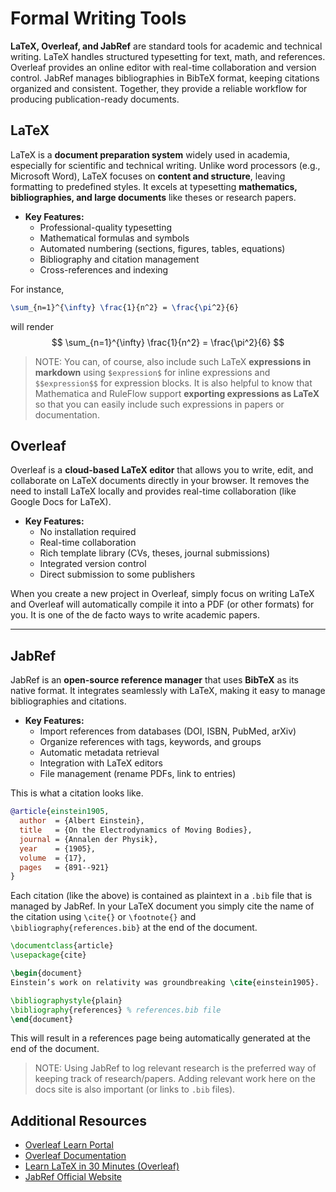 # Formal Writing Tools
**LaTeX, Overleaf, and JabRef** are standard tools for academic and technical writing. LaTeX handles structured typesetting for text, math, and references. Overleaf provides an online editor with real-time collaboration and version control. JabRef manages bibliographies in BibTeX format, keeping citations organized and consistent. Together, they provide a reliable workflow for producing publication-ready documents.

## LaTeX
LaTeX is a **document preparation system** widely used in academia, especially for scientific and technical writing. Unlike word processors (e.g., Microsoft Word), LaTeX focuses on **content and structure**, leaving formatting to predefined styles. It excels at typesetting **mathematics, bibliographies, and large documents** like theses or research papers.

- **Key Features:**
    - Professional-quality typesetting
    - Mathematical formulas and symbols
    - Automated numbering (sections, figures, tables, equations)
    - Bibliography and citation management
    - Cross-references and indexing

For instance,
```latex
\sum_{n=1}^{\infty} \frac{1}{n^2} = \frac{\pi^2}{6}
```
will render
$$
\sum_{n=1}^{\infty} \frac{1}{n^2} = \frac{\pi^2}{6}
$$

> NOTE: You can, of course, also include such LaTeX **expressions in markdown** using `$expression$` for inline expressions and `$$expression$$` for expression blocks. It is also helpful to know that Mathematica and RuleFlow support **exporting expressions as LaTeX** so that you can easily include such expressions in papers or documentation.

## Overleaf
Overleaf is a **cloud-based LaTeX editor** that allows you to write, edit, and collaborate on LaTeX documents directly in your browser. It removes the need to install LaTeX locally and provides real-time collaboration (like Google Docs for LaTeX).

- **Key Features:**
    - No installation required
    - Real-time collaboration
    - Rich template library (CVs, theses, journal submissions)
    - Integrated version control
    - Direct submission to some publishers

When you create a new project in Overleaf, simply focus on writing LaTeX and Overleaf will automatically compile it into a PDF (or other formats) for you. It is one of the de facto ways to write academic papers.

---

## JabRef
JabRef is an **open-source reference manager** that uses **BibTeX** as its native format. It integrates seamlessly with LaTeX, making it easy to manage bibliographies and citations.

- **Key Features:**
    - Import references from databases (DOI, ISBN, PubMed, arXiv)
    - Organize references with tags, keywords, and groups
    - Automatic metadata retrieval
    - Integration with LaTeX editors
    - File management (rename PDFs, link to entries)

This is what a citation looks like.
```bibtex
@article{einstein1905,
  author  = {Albert Einstein},
  title   = {On the Electrodynamics of Moving Bodies},
  journal = {Annalen der Physik},
  year    = {1905},
  volume  = {17},
  pages   = {891--921}
}
```

Each citation (like the above) is contained as plaintext in a `.bib` file that is managed by JabRef. In your LaTeX document you simply cite the name of the citation using `\cite{}` or `\footnote{}` and `\bibliography{references.bib}` at the end of the document.
```latex
\documentclass{article}
\usepackage{cite}

\begin{document}
Einstein’s work on relativity was groundbreaking \cite{einstein1905}.

\bibliographystyle{plain}
\bibliography{references} % references.bib file
\end{document}
```
This will result in a references page being automatically generated at the end of the document.

> NOTE: Using JabRef to log relevant research is the preferred way of keeping track of research/papers. Adding relevant work here on the docs site is also important (or links to `.bib` files).

## Additional Resources
- [Overleaf Learn Portal](https://www.overleaf.com/learn)
- [Overleaf Documentation](https://docs.overleaf.com/)
- [Learn LaTeX in 30 Minutes (Overleaf)](https://www.overleaf.com/learn/latex/Learn_LaTeX_in_30_minutes)
- [JabRef Official Website](https://www.jabref.org/)
